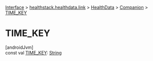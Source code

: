 
[Interface](../../../../interface.html) > [healthstack.healthdata.link](../../index.html) > [HealthData](../index.html) > [Companion](index.html) > [TIME_KEY](-t-i-m-e_-k-e-y.html)



# TIME_KEY



[androidJvm]\
const val [TIME_KEY](-t-i-m-e_-k-e-y.html): [String](https://kotlinlang.org/api/latest/jvm/stdlib/kotlin/-string/index.html)





